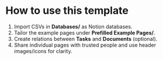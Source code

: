 # How to use this template

1. Import CSVs in **Databases/** as Notion databases.
2. Tailor the example pages under **Prefilled Example Pages/**.
3. Create relations between **Tasks** and **Documents** (optional).
4. Share individual pages with trusted people and use header images/icons for clarity.
